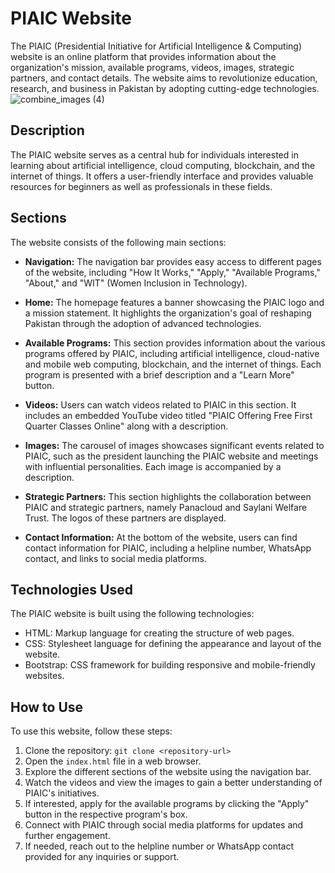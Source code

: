 # PIAIC Website

The PIAIC (Presidential Initiative for Artificial Intelligence & Computing) website is an online platform that provides information about the organization's mission, available programs, videos, images, strategic partners, and contact details. The website aims to revolutionize education, research, and business in Pakistan by adopting cutting-edge technologies.
![combine_images (4)](https://github.com/arman229/PIAICwebsitemake/assets/115856806/d99542d9-fc9c-4ac0-acfc-8e96fc8b8608)

## Description

The PIAIC website serves as a central hub for individuals interested in learning about artificial intelligence, cloud computing, blockchain, and the internet of things. It offers a user-friendly interface and provides valuable resources for beginners as well as professionals in these fields.

## Sections

The website consists of the following main sections:

- **Navigation:** The navigation bar provides easy access to different pages of the website, including "How It Works," "Apply," "Available Programs," "About," and "WIT" (Women Inclusion in Technology).

- **Home:** The homepage features a banner showcasing the PIAIC logo and a mission statement. It highlights the organization's goal of reshaping Pakistan through the adoption of advanced technologies.

- **Available Programs:** This section provides information about the various programs offered by PIAIC, including artificial intelligence, cloud-native and mobile web computing, blockchain, and the internet of things. Each program is presented with a brief description and a "Learn More" button.

- **Videos:** Users can watch videos related to PIAIC in this section. It includes an embedded YouTube video titled "PIAIC Offering Free First Quarter Classes Online" along with a description.

- **Images:** The carousel of images showcases significant events related to PIAIC, such as the president launching the PIAIC website and meetings with influential personalities. Each image is accompanied by a description.

- **Strategic Partners:** This section highlights the collaboration between PIAIC and strategic partners, namely Panacloud and Saylani Welfare Trust. The logos of these partners are displayed.

- **Contact Information:** At the bottom of the website, users can find contact information for PIAIC, including a helpline number, WhatsApp contact, and links to social media platforms.

## Technologies Used

The PIAIC website is built using the following technologies:

- HTML: Markup language for creating the structure of web pages.
- CSS: Stylesheet language for defining the appearance and layout of the website.
- Bootstrap: CSS framework for building responsive and mobile-friendly websites.

## How to Use

To use this website, follow these steps:

1. Clone the repository: `git clone <repository-url>`
2. Open the `index.html` file in a web browser.
3. Explore the different sections of the website using the navigation bar.
4. Watch the videos and view the images to gain a better understanding of PIAIC's initiatives.
5. If interested, apply for the available programs by clicking the "Apply" button in the respective program's box.
6. Connect with PIAIC through social media platforms for updates and further engagement.
7. If needed, reach out to the helpline number or WhatsApp contact provided for any inquiries or support.

